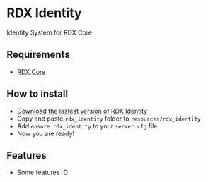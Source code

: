 # RDX Identity
Identity System for RDX Core

## Requirements
- [RDX Core]()

## How to install
* [Download the lastest version of RDX Identity]()
* Copy and paste ```rdx_identity``` folder to ```resources/rdx_identity```
* Add ```ensure rdx_identity``` to your ```server.cfg``` file
* Now you are ready!

## Features
* Some features :D

